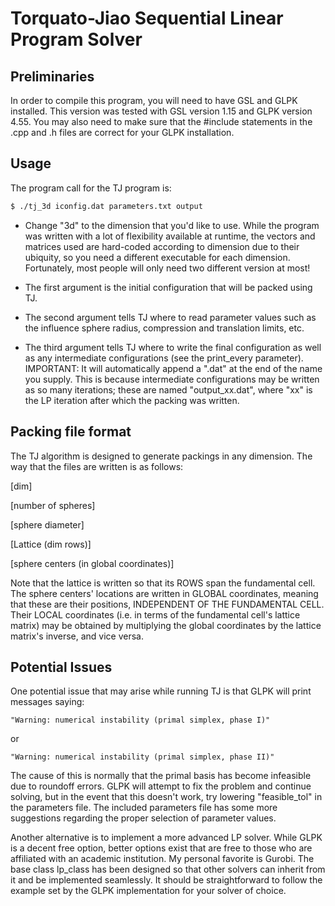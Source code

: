 # Torquato-Jiao Sequential Linear Program Solver

## Preliminaries

In order to compile this program, you will need to have GSL and GLPK installed.
This version was tested with GSL version 1.15 and GLPK version 4.55.  You may 
also need to make sure that the #include statements in the .cpp and .h files are
correct for your GLPK installation.

## Usage

The program call for the TJ program is:

```bash
$ ./tj_3d iconfig.dat parameters.txt output
```

* Change "3d" to the dimension that you'd like to use.  While the program was
written with a lot of flexibility available at runtime, the vectors and
matrices used are hard-coded according to dimension due to their ubiquity,
so you need a different executable for each dimension.  Fortunately, most 
people will only need two different version at most!

* The first argument is the initial configuration that will be packed using TJ.
* The second argument tells TJ where to read parameter values such as the
influence sphere radius, compression and translation limits, etc.
* The third argument tells TJ where to write the final configuration as well as
any intermediate configurations (see the print_every parameter).  IMPORTANT: It 
will automatically append a ".dat" at the end of the name you supply.  This is
because intermediate configurations may be written as so many iterations; these
are named "output_xx.dat", where "xx" is the LP iteration after which the
packing was written.

## Packing file format

The TJ algorithm is designed to generate packings in any dimension.  The way 
that the files are written is as follows:

[dim]

[number of spheres]

[sphere diameter]

[Lattice (dim rows)]

[sphere centers (in global coordinates)]

Note that the lattice is written so that its ROWS span the fundamental cell.
The sphere centers' locations are written in GLOBAL coordinates, meaning that
these are their positions, INDEPENDENT OF THE FUNDAMENTAL CELL.  Their LOCAL
coordinates (i.e. in terms of the fundamental cell's lattice matrix) may be
obtained by multiplying the global coordinates by the lattice matrix's inverse,
and vice versa.

## Potential Issues

One potential issue that may arise while running TJ is that GLPK will print
messages saying:

    "Warning: numerical instability (primal simplex, phase I)"
    
or

    "Warning: numerical instability (primal simplex, phase II)"

The cause of this is normally that the primal basis has become infeasible due 
to roundoff errors.  GLPK will attempt to fix the problem and continue solving,
but in the event that this doesn't work, try lowering "feasible_tol" in the
parameters file.  The included parameters file has some more suggestions
regarding the proper selection of parameter values.

Another alternative is to implement a more advanced LP solver.  While GLPK is a
decent free option, better options exist that are free to those who are 
affiliated with an academic institution.  My personal favorite is Gurobi. The 
base class lp_class has been designed so that other solvers can inherit from it 
and be implemented seamlessly.  It should be straightforward to follow the 
example set by the GLPK implementation for your solver of choice. 
